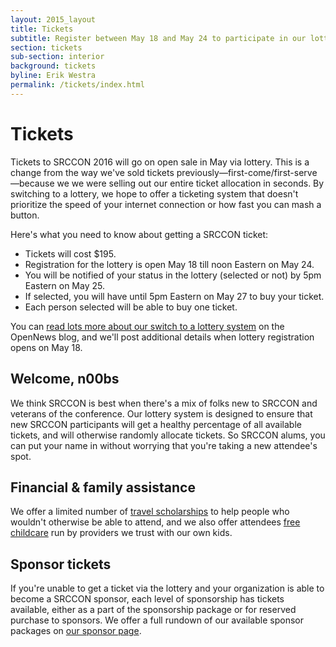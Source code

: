 ```yaml
---
layout: 2015_layout
title: Tickets
subtitle: Register between May 18 and May 24 to participate in our lottery for SRCCON 2016 tickets.
section: tickets
sub-section: interior
background: tickets
byline: Erik Westra
permalink: /tickets/index.html
---
```

# Tickets

Tickets to SRCCON 2016 will go on open sale in May via lottery. This is a change from the way we've sold tickets previously—first-come/first-serve—because we we were selling out our entire ticket allocation in seconds. By switching to a lottery, we hope to offer a ticketing system that doesn't prioritize the speed of your internet connection or how fast you can mash a button.

Here's what you need to know about getting a SRCCON ticket:

* Tickets will cost $195.
* Registration for the lottery is open May 18 till noon Eastern on May 24.
* You will be notified of your status in the lottery (selected or not) by 5pm Eastern on May 25.
* If selected, you will have until 5pm Eastern on May 27 to buy your ticket.
* Each person selected will be able to buy one ticket.

You can [read lots more about our switch to a lottery system](LINK) on the OpenNews blog, and we'll post additional details when lottery registration opens on May 18.

## Welcome, n00bs

We think SRCCON is best when there's a mix of folks new to SRCCON and veterans of the conference. Our lottery system is designed to ensure that new SRCCON participants will get a healthy percentage of all available tickets, and will otherwise randomly allocate tickets. So SRCCON alums, you can put your name in without worrying that you're taking a new attendee's spot.

## Financial & family assistance

We offer a limited number of [travel scholarships](/scholarships) to help people who wouldn't otherwise be able to attend, and we also offer attendees [free childcare](/childcare) run by providers we trust with our own kids.

## Sponsor tickets

If you're unable to get a ticket via the lottery and your organization is able to become a SRCCON sponsor, each level of sponsorship has tickets available, either as a part of the sponsorship package or for reserved purchase to sponsors. We offer a full rundown of our available sponsor packages on [our sponsor page](/sponsors).
